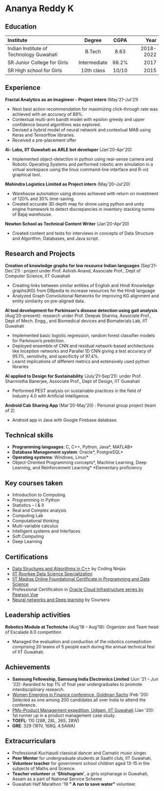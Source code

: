 # Ananya Reddy K

## Education
| Institute                               | Degree      | CGPA       | Year       |
| :---                                    |    :----:   |   :----:   |  ---:      |
| Indian Institute of Technology Guwahati |    B.Tech   |       8.63 |  2018-2022 |
| SR Junior College for Girls             | Intermediate| 98.2%      |  2017      |
| SR High school for Girls                | 10th class  | 10/10      |  2015      |

## Experience
**Fractal Analytics as an Imagineer - Project intern** (May‘21–Jul‘21)
- Next best action recommendation for maximizing click-through rate was achieved with an accuracy of 89%.
- Contextual multi-arm bandit model with epsilon greedy and upper confidence bound algorithms was explored.
- Devised a hybrid model of neural network and contextual MAB using Keras and Tensorflow libraries.
- Received a pre-placement offer

**4i- Labs, IIT Guwahati as ARLE bot developer** (Jan’20-Apr’20)						
- Implemented object-detection in python using real-sense camera and Robotic Operating Systems and performed robotic arm simulation in a virtual workspace using the linux command-line interface and R-viz graphical tool.

**Mahindra Logistics Limited as	Project intern** (May’20–Jul‘20)
- Warehouse automation using drones achieved with return on investment of 120% and 30% time-saving.
- Created accurate 3D depth map for drone using python and unity engine framework to detect discrepancies in inventory stacking norms of Bajaj warehouse. 
	
**Newton School as Technical Content Writer** (Jan’20–Apr‘20)  										
-	Created content and tests for interviews in concepts of Data Structure and Algorithm, Databases, and Java script.

## Research and Projects
**Creation of knowledge graphs for low resource Indian languages** (Sep’21-Dec'21) : project under Prof. Ashish Anand, Associate Prof., Dept of Computer Science, IIT Guwahati 
- Creating links between similar entities of English and Hindi Knowledge graphs(KG) from DBpedia to increase resources for the Hindi language 
- Analyzed Graph Convolutional Networks for improving KG alignment and entity similarity on pre-aligned data.

**AI tool development for Parkinson's disease detection using gait analysis** (Aug’20–present): research under Prof. Deepak Sharma, Associate Prof., Dept of Mech. Engg., and Biomedical devices and Biomaterials Lab, IIT Guwahati
- Implemented basic logistic regression, random forest classifier models for Parkinson’s prediction. 
- Deployed ensemble of CNN and residual network-based architectures like Inception networks and Parallel 1D CNN giving a test accuracy of 95.1%, sensitivity, and specificity of 97.4%.
- Learnt implications of different metrics and extensively used python libraries

**AI applied to Design for Sustainability** (July‘21–Sep’21): under Prof. Sharmistha Banerjee, Associate Prof., Dept of Design, IIT Guwahati
- Performed PEST analysis on sustainable practices in the field of Industry 4.0 with Artificial Intelligence.

**Android Cab Sharing App** (Mar’20-May’20) : Personal group project (team of 2)                                                                                                 
- Android app in Java with Google Firebase database.

## Technical skills
- **Programming languages**: C, C++, Python, Java*, MATLAB*
- **Database Management system**: Oracle*, PostgreSQL*
- **Operating systems**: Windows, Linux*
- Object-Oriented Programming concepts*, Machine Learning, Deep Learning, and Reinforcement Learning* 
*Elementary proficiency

## Key courses taken
-	Introduction to Computing	
-	Programming in Python
-	Statistics – I & II	
-	Real and Complex analysis
-	Computing Lab	
-	Computational thinking
-	Multi-variable calculus	
-	Intelligent systems and Interfaces
-	Soft Computing	
-	Deep Learning


## Certifications
- [Data Structures and Algorithms in C++](https://drive.google.com/drive/folders/1hRqmYp3_1M2s_rORn2gfy075tSuk9-cR?usp=sharing) by Coding Ninjas
- [IIT Roorkee Data Science Specialization](https://drive.google.com/drive/folders/1dRj76AWo4wVhXvK84sEAW8aZLMczdVch?usp=sharing)
- [IIT Madras Online Foundational Certificate in Programming and Data Science](https://drive.google.com/file/d/1UpLS-lyNAuSBeWPVOWDYjXNeFlNhNF5M/view?usp=sharing)
- Professional Certification in [Oracle Cloud Infrastructure series by Pearson Vue](https://drive.google.com/drive/folders/1wJCSUPYCyVeGNxK5_DheY0URHxneOM5a?usp=sharing) 
- [Neural networks and Deep learning](https://drive.google.com/file/d/1ctPIvBXUCCv9J3BuPMYaTD4-O87al6V2/view?usp=sharing) by Coursera

## Leadership activities
**Robotics Module at Techniche** (Aug’18 – Aug’19): Organizer and Team head of Escalade 8.0 competition                                         
- Managed the evaluation and conduction of the robotics comeptiotion comprising 20 teams of 5 people each during the annual technical fest of IIT Guwahati.

## Achievements
- **Samsung Fellowship, Samsung India Electronics Limited** (Jun ’21 – Jun ‘22):  Awarded to top 1% of final year undergraduates to promote interdisciplinary research.
- [Women Emerging in Finance conference, Goldman Sachs](https://drive.google.com/drive/folders/1coM5_XLOf8PoGSvoU4cdbTvA5aF-ipym) (Feb '20): Selected as one among 200 candidates all over India to attend the conference.
- [PMx-Product Management expedition, Udgam, IIT Guwahati](https://drive.google.com/file/d/1IrD-eGIq9sNwOTNYZ4uwxzdtwFV5rYq4/view) (Jan '20): 1st runner up in a product management case study.
- **TOEFL**: 110 (28R, 28L, 26S, 28W) 
- **GRE**: 329 (161V, 168Q, 4.5AWA)

## Extracurriculars
- Professional Kuchipudi classical dancer and Carnatic music singer.
- **Peer Mentor** for undergraduate students at Saathi club, IIT Guwahati.
- **Volunteer teacher** for government school children aged 13-15 in the subjects of Maths and Science.
- **Teacher volunteer** at **'Shishugram'**, a girls orphanage in Guwahati, Assam as a part of National Service Scheme
- Guwahati Half Marathon '19 **" A run to save water"** volunteer.




